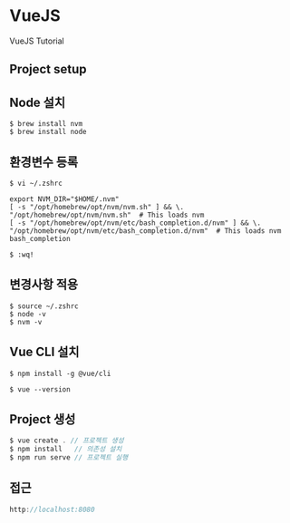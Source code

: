 # VueJS
VueJS Tutorial 


## Project setup
## Node 설치 
```shell
$ brew install nvm
$ brew install node 
```


## 환경변수 등록
```shell
$ vi ~/.zshrc

export NVM_DIR="$HOME/.nvm"
[ -s "/opt/homebrew/opt/nvm/nvm.sh" ] && \. "/opt/homebrew/opt/nvm/nvm.sh"  # This loads nvm
[ -s "/opt/homebrew/opt/nvm/etc/bash_completion.d/nvm" ] && \. "/opt/homebrew/opt/nvm/etc/bash_completion.d/nvm"  # This loads nvm bash_completion

$ :wq!
```

## 변경사항 적용 
```shell
$ source ~/.zshrc
$ node -v
$ nvm -v 
```

## Vue CLI 설치
```shell
$ npm install -g @vue/cli

$ vue --version 
```

## Project 생성
```javascript
$ vue create . // 프로젝트 생성  
$ npm install   // 의존성 설치 
$ npm run serve // 프로젝트 실행
```

## 접근 
```javascript
http://localhost:8080
```
